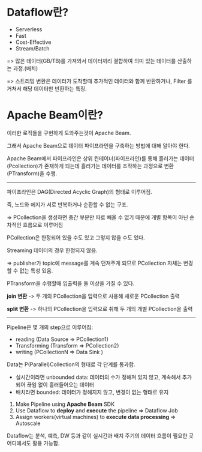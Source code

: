 # Dataflow란?

- Serverless
- Fast
- Cost-Effective
- Stream/Batch





=> 많은 데이터(GB/TB)를 가져와서 데이터끼리 결합하여 의미 있는 데이터를 산출하는 과정.(배치)

=> 스트리밍 변환은 데이터가 도착할때 추가적인 데이터와 함께 반환하거나, Filter 를 거쳐서 해당 데이터만 반환하는 특징.



# Apache Beam이란?

이러한 로직들을 구현하게 도와주는것이 Apache Beam.

그래서 Apache Beam으로 데이터 파이프라인을 구축하는 방법에 대해 알아야 한다.

Apache Beam에서 파이프라인은 상위 컨테이너(파이프라인)를 통해 흘러가는 데이터(Pcollection)가 존재하게 되는데 흘러가는 데이터를 조작하는 과정으로 변환(PTransform)을 수행.



----



파이프라인은 DAG(Directed Acyclic Graph)의 형태로 이루어짐. 

즉, 노드와 에지가 서로 반복하거나 순환할 수 없는 구조.

⇒ PCollection을 생성하면 중간 부분만 따로 빼올 수 없기 때문에 개별 항목이 아닌 순차적인 흐름으로 이루어짐



PCollection은 한정되어 있을 수도 있고 그렇지 않을 수도 있다.

Streaming 데이터의 경우 한정되지 않음.

⇒ publisher가 topic에 message를 계속 던져주게 되므로 PCollection 자체는 변경할 수 없는 특성 있음.



PTransform을 수행할때 입출력을 둘 이상을 가질 수 있다.

**join 변환** -> 두 개의 PCollection을 입력으로 사용해 새로운 PCollection 출력

**split 변환** -> 하나의 PCollection을 입력으로 취해 두 개의 개별 PCollection을 출력



------



Pipeline은 몇 개의 step으로 이루어짐:

- reading (Data Source => PCollection1)
- Transforming (Transform => PCollection2)
- writing (PCollectionN => Data Sink )



Data는 P(Parallel)Collection의 형태로 각 단계를 통과함.

- 실시간이라면 unbounded data: 데이터의 수가 정해져 있지 않고, 계속해서 추가되어 끊임 없이 흘러들어오는 데이터
- 배치라면 bounded: 데이터가 정해지지 않고, 변경이 없는 형태로 유지



1. Make Pipeline using **Apache Beam** SDK
2. Use Dataflow to **deploy** and **execute** the pipeline  => Dataflow Job
3. Assign workers(virtual machines) to **execute data processing** => Autoscale



Dataflow는 분석, 예측, DW 등과 같이 실시간과 배치 주기의 데이터 흐름이 필요한 곳 어디에서도 활용 가능함.